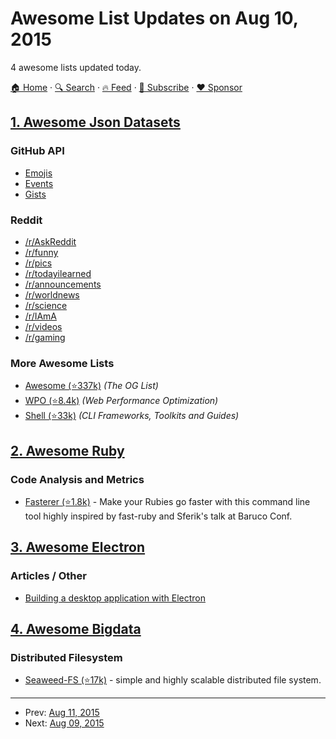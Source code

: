 # Awesome List Updates on Aug 10, 2015

4 awesome lists updated today.

[🏠 Home](/README.md) · [🔍 Search](https://www.trackawesomelist.com/search/) · [🔥 Feed](https://www.trackawesomelist.com/rss.xml) · [📮 Subscribe](https://trackawesomelist.us17.list-manage.com/subscribe?u=d2f0117aa829c83a63ec63c2f&id=36a103854c) · [❤️  Sponsor](https://github.com/sponsors/theowenyoung)



## [1. Awesome Json Datasets](/content/jdorfman/awesome-json-datasets/README.md)

### GitHub API

*   [Emojis](https://api.github.com/emojis)
*   [Events](https://api.github.com/events)
*   [Gists](https://api.github.com/gists)

### Reddit

*   [/r/AskReddit](https://www.reddit.com/r/AskReddit.json)
*   [/r/funny](https://www.reddit.com/r/funny.json)
*   [/r/pics](https://www.reddit.com/r/pics.json)
*   [/r/todayilearned](https://www.reddit.com/r/todayilearned.json)
*   [/r/announcements](https://www.reddit.com/r/announcements.json)
*   [/r/worldnews](https://www.reddit.com/r/worldnews.json)
*   [/r/science](https://www.reddit.com/r/science.json)
*   [/r/IAmA](https://www.reddit.com/r/IAmA.json)
*   [/r/videos](https://www.reddit.com/r/videos.json)
*   [/r/gaming](https://www.reddit.com/r/gaming.json)

### More Awesome Lists

*   [Awesome (⭐337k)](https://github.com/sindresorhus/awesome) *(The OG List)*
*   [WPO (⭐8.4k)](https://github.com/davidsonfellipe/awesome-wpo) *(Web Performance Optimization)*
*   [Shell (⭐33k)](https://github.com/alebcay/awesome-shell) *(CLI Frameworks, Toolkits and Guides)*

## [2. Awesome Ruby](/content/markets/awesome-ruby/README.md)

### Code Analysis and Metrics

*   [Fasterer (⭐1.8k)](https://github.com/DamirSvrtan/fasterer) - Make your Rubies go faster with this command line tool highly inspired by fast-ruby and Sferik's talk at Baruco Conf.

## [3. Awesome Electron](/content/sindresorhus/awesome-electron/README.md)

### Articles / Other

*   [Building a desktop application with Electron](https://medium.com/@bojzi/building-a-desktop-application-with-electron-204203eeb658)

## [4. Awesome Bigdata](/content/newTendermint/awesome-bigdata/README.md)

### Distributed Filesystem

*   [Seaweed-FS (⭐17k)](https://github.com/chrislusf/seaweedfs) - simple and highly scalable distributed file system.

---

- Prev: [Aug 11, 2015](/content/2015/08/11/README.md)
- Next: [Aug 09, 2015](/content/2015/08/09/README.md)